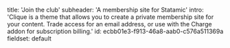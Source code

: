 title: 'Join the club'
subheader: 'A membership site for Statamic'
intro: 'Clique is a theme that allows you to create a private membership site for your content. Trade access for an email address, or use with the Charge addon for subscription billing.'
id: ecbb01e3-f913-46a8-aab0-c576a511369a
fieldset: default
